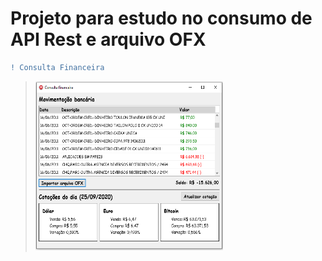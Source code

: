 # Projeto para estudo no consumo de API Rest e arquivo OFX

```diff 
! Consulta Financeira
```
> <img src="https://github.com/CyberRocha/Consulta-Financeira/blob/main/Projeto/TelaPrincipal.png" width="300" height="270">

